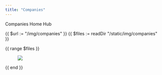 ```yaml
---
title: "Companies"
---
```

Companies Home Hub

{{ $url := "/img/companies" }}
{{ $files := readDir "/static/img/companies" }}
<div>
  {{ range $files }}
  <figure>
    <a href="{{$url}}/{{.Name | urlize }}">
      <img src="{{$url}}/{{.Name | urlize }}">
    </a>
  </figure>
  {{ end }}
</div>
